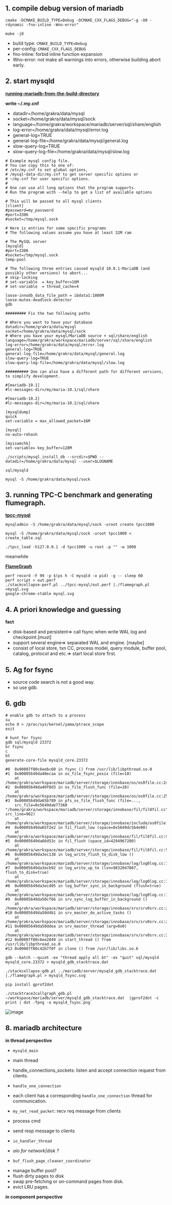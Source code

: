 
## 1. compile debug version of mariadb

```
cmake -DCMAKE_BUILD_TYPE=Debug -DCMAKE_CXX_FLAGS_DEBUG="-g -O0 -rdynamic -fno-inline -Wno-error"

make -j8
```

- build type: `CMAKE_BUILD_TYPE=Debug`
- per-config: `CMAKE_CXX_FLAGS_DEBUG`
- fno-inline: forbid inline function expansion
- Wno-error: not make all warnings into errors, otherwise building abort early.


## 2. start mysqld

[**running-mariadb-from-the-build-directory**](https://mariadb.com/kb/en/library/running-mariadb-from-the-build-directory/)

**write ~/.my.cnf**

- datadir=/home/grakra/data/mysql
- socket=/home/grakra/data/mysql/sock
- language=/home/grakra/workspace/mariadb/server/sql/share/english
- log-error=/home/grakra/data/mysql/error.log
- general-log=TRUE
- general-log-file=/home/grakra/data/mysql/general.log
- slow-query-log=TRUE
- slow-query-log-file=/home/grakra/data/mysql/slow.log

```
# Example mysql config file.
# You can copy this to one of:
# /etc/my.cnf to set global options,
# /mysql-data-dir/my.cnf to get server specific options or
# ~/my.cnf for user specific options.
# 
# One can use all long options that the program supports.
# Run the program with --help to get a list of available options

# This will be passed to all mysql clients
[client]
#password=my_password
#port=3306
#socket=/tmp/mysql.sock

# Here is entries for some specific programs
# The following values assume you have at least 32M ram

# The MySQL server
[mysqld]
#port=3306
#socket=/tmp/mysql.sock
temp-pool

# The following three entries caused mysqld 10.0.1-MariaDB (and possibly other versions) to abort...
# skip-locking
# set-variable  = key_buffer=16M
# set-variable  = thread_cache=4

loose-innodb_data_file_path = ibdata1:1000M
loose-mutex-deadlock-detector
gdb

######### Fix the two following paths

# Where you want to have your database
datadir=/home/grakra/data/mysql
socket=/home/grakra/data/mysql/sock
# Where you have your mysql/MariaDB source + sql/share/english
language=/home/grakra/workspace/mariadb/server/sql/share/english
log-error=/home/grakra/data/mysql/error.log
general-log=TRUE
general-log-file=/home/grakra/data/mysql/general.log
slow-query-log=TRUE
slow-query-log-file=/home/grakra/data/mysql/slow.log

########## One can also have a different path for different versions, to simplify development.

#[mariadb-10.1]
#lc-messages-dir=/my/maria-10.1/sql/share

#[mariadb-10.2]
#lc-messages-dir=/my/maria-10.2/sql/share

[mysqldump]
quick
set-variable = max_allowed_packet=16M

[mysql]
no-auto-rehash

[myisamchk]
set-variable= key_buffer=128M
```

```
./scripts/mysql_install_db --srcdir=$PWD --datadir=/home/grakra/data/mysql --user=$LOGNAME

sql/mysqld

mysql -S /home/grakra/data/mysql/sock
```
## 3. running TPC-C benchmark and generating flumegraph.

[**tpcc-mysql**](https://github.com/Percona-Lab/tpcc-mysql)

```
mysqladmin -S /home/grakra/data/mysql/sock -uroot create tpcc1000

mysql -S /home/grakra/data/mysql/sock -uroot tpcc1000 < create_table.sql

./tpcc_load -h127.0.0.1 -d tpcc1000 -u root -p "" -w 1000
```

meanwhile

[**FlameGraph**](https://github.com/brendangregg/FlameGraph)

```
perf record -F 99 -p $(ps h -C mysqld -o pid) -g -- sleep 60
perf script > out.perf
./stackcollapse-perf.pl ../tpcc-mysql/out.perf |./flamegraph.pl >mysql.svg
google-chrome-stable mysql.svg
```

## 4. A priori knowledge and guessing

**fact**
- disk-based and persistent=> call fsync when write WAL log and checkpoint.[must]
- support several engine=> separated WAL and engine. [maybe]
- consist of local store, txn CC, process model, query module, buffer pool, catalog, protocol and etc.=> start local store first.

## 5. Ag for fsync

- source code search is not a good way.
- so use gdb.

## 6. gdb

```
# enable gdb to attach to a process
su
echo 0 > /proc/sys/kernel/yama/ptrace_scope
exit

# hunt for fsync
gdb sql/mysqld 23372
br fsync
c
bt
generate-core-file mysqld_core.23372
```
```
#0  0x00007f80c6eebc60 in fsync () from /usr/lib/libpthread.so.0
#1  0x00005649da40ecaa in os_file_fsync_posix (file=10)
    at /home/grakra/workspace/mariadb/server/storage/innobase/os/os0file.cc:2426
#2  0x00005649da40f0d3 in os_file_flush_func (file=10)
    at /home/grakra/workspace/mariadb/server/storage/innobase/os/os0file.cc:2542
#3  0x00005649da65b789 in pfs_os_file_flush_func (file=..., 
    src_file=0x5649dab77360 "/home/grakra/workspace/mariadb/server/storage/innobase/fil/fil0fil.cc", src_line=962)
    at /home/grakra/workspace/mariadb/server/storage/innobase/include/os0file.ic:496
#4  0x00005649da65f2e2 in fil_flush_low (space=0x5649dc5b4e90)
    at /home/grakra/workspace/mariadb/server/storage/innobase/fil/fil0fil.cc:962
#5  0x00005649da66d53c in fil_flush (space_id=4294967280)
    at /home/grakra/workspace/mariadb/server/storage/innobase/fil/fil0fil.cc:5528
#6  0x00005649da3ec138 in log_write_flush_to_disk_low ()
    at /home/grakra/workspace/mariadb/server/storage/innobase/log/log0log.cc:1063
#7  0x00005649da3ecb92 in log_write_up_to (lsn=9832047807, flush_to_disk=true)
    at /home/grakra/workspace/mariadb/server/storage/innobase/log/log0log.cc:1291
#8  0x00005649da3ecd05 in log_buffer_sync_in_background (flush=true)
    at /home/grakra/workspace/mariadb/server/storage/innobase/log/log0log.cc:1337
#9  0x00005649da50cf66 in srv_sync_log_buffer_in_background ()
    at /home/grakra/workspace/mariadb/server/storage/innobase/srv/srv0srv.cc:2127
#10 0x00005649da50d4b1 in srv_master_do_active_tasks ()
    at /home/grakra/workspace/mariadb/server/storage/innobase/srv/srv0srv.cc:2300
#11 0x00005649da50ddea in srv_master_thread (arg=0x0)
    at /home/grakra/workspace/mariadb/server/storage/innobase/srv/srv0srv.cc:2511
#12 0x00007f80c6ee2049 in start_thread () from /usr/lib/libpthread.so.0
#13 0x00007f80c42b7f0f in clone () from /usr/lib/libc.so.6
```

```
gdb --batch --quiet -ex "thread apply all bt" -ex "quit" sql/mysqld mysqld_core.23372 > mysqld_gdb_stacktrace.dat
```

```
./stackcollapse-gdb.pl ../mariadb/server/mysqld_gdb_stacktrace.dat |./flamegraph.pl > mysqld_fsync.svg
```

```
pip install gprof2dot
```

```
./stacktrace2callgraph_gdb.pl ~/workspace/mariadb/server/mysqld_gdb_stacktrace.dat  |gprof2dot -c print | dot -Tpng -o mysqld_fsync.png
```

![image](mysqld_fsync.png)

## 8. mariadb architecture

**in thread perspective**

- `mysqld_main`

> 
- main thread
- handle_connections_sockets:  listen and accept connection request from clients.

- `handle_one_connection`

> 
- each client has a corresponding `handle_one_connection` thread for communication.
- `my_net_read_packet`: recv req message from clients
- process cmd
- send resp message to clients

- `io_handler_thread`

> 
- *aio for network|disk ?*


- `buf_flush_page_cleaner_coordinator`

> 
- manage buffer pool?
- flush dirty pages to disk
- swap pre-fetching or on-command pages from disk.
- evict LRU pages.



**in component perspective**


##
